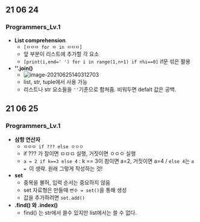 ## 21 06 24

### Programmers_Lv.1

- **List comprehension**
  - `[ㅁㅁㅁ for ㅁ in ㅁㅁㅁ] `
  - 앞 부분이 리스트에 추가할 각 요소
  - `[print(i,end=' ') for i in range(1,n+1) if n%i==0]` if문 섞은 활용
- **''.join()**
  - ![image-20210625140312703](C:\Users\new\AppData\Roaming\Typora\typora-user-images\image-20210625140312703.png)
  - list, str, tuple에서 사용 가능
  - 리스트나 str 요소들을 `''`기준으로 합쳐줌. 비워두면 defalt 값은 공백. 



## 21 06 25

### Programmers_Lv.1

- **삼항 연산자**
  - `ㅁㅁㅁ if ??? else ㅇㅇㅇ `
  - if ??? 가 참이면 ㅁㅁㅁ 실행, 거짓이면 ㅇㅇㅇ 실행
  - `a = 2 if k==3 else 4` : k == 3이 참이면 a=2, 거짓이면 a=4 / `else 4`는 `a = `이 생략. 원래 그렇게 작성하는 것!
- **set**
  - 중복을 불허, 입력 순서는 중요하지 않음
  - set 자료형은 만들때 `변수 = set()`을 통해 생성
  - 값을 추가하려면 `set.add()`
- **.find() 와 .index()**
  - find() 는 str에서 쓸수 있지만 list에서는 쓸 수 없다.

